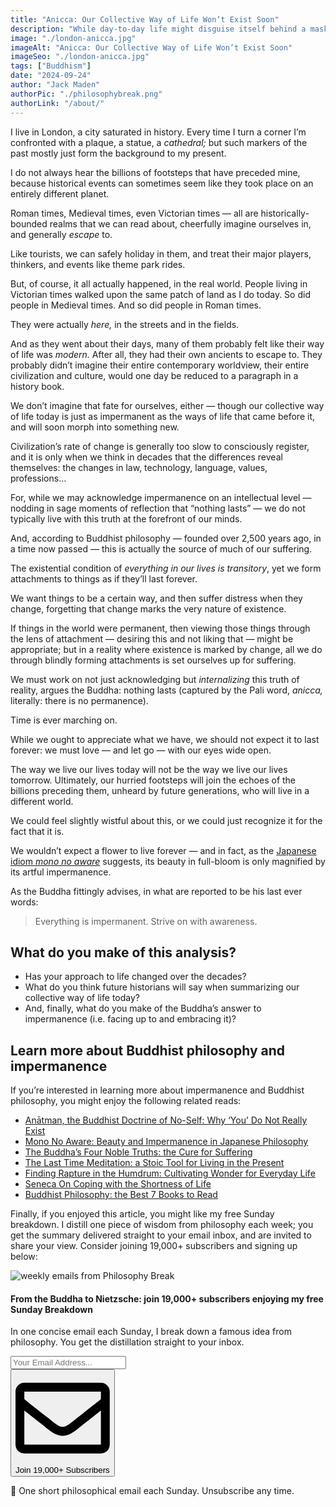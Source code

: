 ```yaml
---
title: "Anicca: Our Collective Way of Life Won’t Exist Soon"
description: "While day-to-day life might disguise itself behind a mask of repetitive cyclicity, the Buddhist concept of anicca is coming for us all..."
image: "./london-anicca.jpg"
imageAlt: "Anicca: Our Collective Way of Life Won’t Exist Soon"
imageSeo: "./london-anicca.jpg"
tags: ["Buddhism"]
date: "2024-09-24"
author: "Jack Maden"
authorPic: "./philosophybreak.png"
authorLink: "/about/"
---
```


<span class="big-letter">I</span> live in London, a city saturated in history. Every time I turn a corner I’m confronted with a plaque, a statue, a _cathedral;_ but such markers of the past mostly just form the background to my present.

I do not always hear the billions of footsteps that have preceded mine, because historical events can sometimes seem like they took place on an entirely different planet.

Roman times, Medieval times, even Victorian times — all are historically-bounded realms that we can read about, cheerfully imagine ourselves in, and generally _escape_ to. 

Like tourists, we can safely holiday in them, and treat their major players, thinkers, and events like theme park rides.

But, of course, it all actually happened, in the real world. People living in Victorian times walked upon the same patch of land as I do today. So did people in Medieval times. And so did people in Roman times. 

They were actually _here,_ in the streets and in the fields.

And as they went about their days, many of them probably felt like their way of life was _modern._ After all, they had their own ancients to escape to. They probably didn’t imagine their entire contemporary worldview, their entire civilization and culture, would one day be reduced to a paragraph in a history book.

We don’t imagine that fate for ourselves, either — though our collective way of life today is just as impermanent as the ways of life that came before it, and will soon morph into something new.

Civilization’s rate of change is generally too slow to consciously register, and it is only when we think in decades that the differences reveal themselves: the changes in law, technology, language, values, professions…

For, while we may acknowledge impermanence on an intellectual level — nodding in sage moments of reflection that “nothing lasts” — we do not typically live with this truth at the forefront of our minds.

And, according to Buddhist philosophy — founded over 2,500 years ago, in a time now passed — this is actually the source of much of our suffering. 

The existential condition of _everything in our lives is transitory_, yet we form attachments to things as if
they’ll last forever.

We want things to be a certain way, and then suffer distress when they change, forgetting that change marks the very nature of existence. 

If things in the world were permanent, then viewing those things through the lens of attachment — desiring this and not liking that — might be appropriate; but in a reality where existence is marked by change, all we do through blindly forming attachments is set ourselves up for suffering. 

We must work on not just acknowledging but _internalizing_ this truth of reality, argues the Buddha: nothing lasts (captured by the Pali word, _anicca,_ literally: there is no permanence). 

Time is ever marching on.

While we ought to appreciate what we have, we should not expect it to last forever: we must love — and let go — with our eyes wide open.

The way we live our lives today will not be the way we live our lives tomorrow. Ultimately, our hurried footsteps will join the echoes of the billions preceding them, unheard by future generations, who will live in a different world.

We could feel slightly wistful about this, or we could just recognize it for the fact that it is.

We wouldn’t expect a flower to live forever — and in fact, as the [Japanese idiom _mono no aware_](/articles/mono-no-aware-beauty-and-impermanence-in-japanese-philosophy/) suggests, its beauty in full-bloom is only magnified by its artful impermanence. 

As the Buddha fittingly advises, in what are reported to be his last ever words:

>Everything is impermanent. Strive on with awareness.

## What do you make of this analysis?

- Has your approach to life changed over the decades?​
- What do you think future historians will say when summarizing our collective way of life today?
- And, finally, what do you make of the Buddha’s answer to impermanence (i.e. facing up to and embracing it)?

## Learn more about Buddhist philosophy and impermanence

<span class="big-letter">I</span>f you’re interested in learning more about impermanence and Buddhist philosophy, you might enjoy the following related reads:

- [Anātman, the Buddhist Doctrine of No-Self: Why ‘You’ Do Not Really Exist](/articles/anatman-buddhist-doctrine-of-no-self-why-you-do-not-really-exist/)
- [Mono No Aware: Beauty and Impermanence in Japanese Philosophy](/articles/mono-no-aware-beauty-and-impermanence-in-japanese-philosophy/)
- [The Buddha’s Four Noble Truths: the Cure for Suffering](/articles/the-buddha-four-noble-truths-the-cure-for-suffering/)
- [The Last Time Meditation: a Stoic Tool for Living in the Present](/articles/the-last-time-meditation-a-stoic-tool-for-living-in-the-present/)
- [Finding Rapture in the Humdrum: Cultivating Wonder for Everyday Life](/articles/finding-rapture-in-the-humdrum-cultivating-wonder-for-everyday-life/)
- [Seneca On Coping with the Shortness of Life](/articles/seneca-on-coping-with-the-shortness-of-life/)
- [Buddhist Philosophy: the Best 7 Books to Read](/reading-lists/buddhist-philosophy/)


Finally, if you enjoyed this article, you might like my free Sunday breakdown. I distill one piece of wisdom from philosophy each week; you get the summary delivered straight to your email inbox, and are invited to share your view. Consider joining 19,000+ subscribers and signing up below:

<!--big subscribe-->
<div class="course-promo darkradial-background subscribe text-center">
    <img src="/static/6313d50bc32799a6c869239128784c7b/e7f7a/weekly-break.webp" alt="weekly emails from Philosophy Break">
    <h4>From the Buddha to Nietzsche: join 19,000+ subscribers enjoying my free Sunday Breakdown</h4>
    <p class="small-grey-font no-mar-bottom">In one concise email each Sunday, I break down a famous idea from philosophy. You get the distillation straight to your inbox.</p>
    <div class="small-pad-top">
        <form action="https://app.convertkit.com/forms/5812400/subscriptions" method="post" data-sv-form="5812400" data-uid="be0e52d3c0" data-format="inline" data-version="6" data-options="{&quot;settings&quot;:{&quot;after_subscribe&quot;:{&quot;action&quot;:&quot;message&quot;,&quot;success_message&quot;:&quot;Thank you, philosopher! Your welcome email will land in your inbox shortly.&quot;,&quot;redirect_url&quot;:&quot;https://philosophybreak.com/thank-you/&quot;},&quot;analytics&quot;:{&quot;google&quot;:null,&quot;fathom&quot;:null,&quot;facebook&quot;:null,&quot;segment&quot;:null,&quot;pinterest&quot;:null,&quot;sparkloop&quot;:null,&quot;googletagmanager&quot;:null},&quot;modal&quot;:{&quot;trigger&quot;:&quot;timer&quot;,&quot;scroll_percentage&quot;:null,&quot;timer&quot;:5,&quot;devices&quot;:&quot;all&quot;,&quot;show_once_every&quot;:15},&quot;powered_by&quot;:{&quot;show&quot;:false,&quot;url&quot;:&quot;https://convertkit.com/features/forms?utm_campaign=poweredby&amp;utm_content=form&amp;utm_medium=referral&amp;utm_source=dynamic&quot;},&quot;recaptcha&quot;:{&quot;enabled&quot;:false},&quot;return_visitor&quot;:{&quot;action&quot;:&quot;show&quot;,&quot;custom_content&quot;:&quot;&quot;},&quot;slide_in&quot;:{&quot;display_in&quot;:&quot;bottom_right&quot;,&quot;trigger&quot;:&quot;timer&quot;,&quot;scroll_percentage&quot;:null,&quot;timer&quot;:5,&quot;devices&quot;:&quot;all&quot;,&quot;show_once_every&quot;:15},&quot;sticky_bar&quot;:{&quot;display_in&quot;:&quot;top&quot;,&quot;trigger&quot;:&quot;timer&quot;,&quot;scroll_percentage&quot;:null,&quot;timer&quot;:5,&quot;devices&quot;:&quot;all&quot;,&quot;show_once_every&quot;:15}},&quot;version&quot;:&quot;6&quot;}" min-width="400 500 600 700 800">
        <div data-style="clean"><ul data-element="errors" data-group="alert"></ul><div data-element="fields" data-stacked="false">
            <div>
                <input name="email_address" aria-label="Your Email Address..." placeholder="Your Email Address..." required type="email" />
            </div>
            <button class="button primary" type="submit" data-element="submit"><div><div></div><div></div><div></div></div><span><svg xmlns="http://www.w3.org/2000/svg" viewBox="0 0 512 512"><path d="M464 64H48C21.49 64 0 85.49 0 112v288c0 26.51 21.49 48 48 48h416c26.51 0 48-21.49 48-48V112c0-26.51-21.49-48-48-48zm0 48v40.805c-22.422 18.259-58.168 46.651-134.587 106.49-16.841 13.247-50.201 45.072-73.413 44.701-23.208.375-56.579-31.459-73.413-44.701C106.18 199.465 70.425 171.067 48 152.805V112h416zM48 400V214.398c22.914 18.251 55.409 43.862 104.938 82.646 21.857 17.205 60.134 55.186 103.062 54.955 42.717.231 80.509-37.199 103.053-54.947 49.528-38.783 82.032-64.401 104.947-82.653V400H48z"/></svg>Join 19,000+ Subscribers</span></button>
            </div>
            </div>
        </form>
        <p class="tiny-mar-top no-mar-bottom review-font">💭 One short philosophical email each Sunday. Unsubscribe any time.</p>
    </div>
</div>
</div>